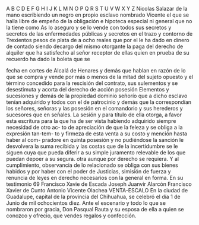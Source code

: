 A B C D E F G H I J K L M N O P Q R S T U V W X Y Z
Nicolas Salazar de la mano escribiendo un negro en propio esclavo nombrado Vicente el que se halla libre de empeño de la obligación e hipoteca especial ni general que no la tiene como
As lo aseguro y se lo vende con todos sus secretos y secretos de las enfermedades públicas y secretos en el trazo y contorno de Trexientos pesos de plata de a ocho reales que por el le ha dado en dinero de contado siendo decargo del mismo otorgante la paga
del derecho de alquiler que ha satisfecho al señor receptor de ellas quien en prueba de su recuerdo ha dado la boleta que se

fecha en cortes de Alcalá de Henares y demás que hablan en razón de lo que se compra y vende por más o menos de la mitad del sujeto opuesto y el término concedido para la rescisión del contrato, sus sulementos y se desestimuta y acorta del derecho de acción posesión
Elementos y sucesiones y demás de la propiedad dominio señorío que a dicho esclavo tenían adquirido y todos con el de patrocinio y demás que la correspondían los señores, señoras y las posesión en el comandorio y sus herederos y sucesores que en señales.
La sesión y para título de ella otorga, a favor esta escritura para la que ha de ser vista habiendo adquirido siempre necesidad de otro ac- to de apreciación de que la feleza y se obliga a la expresión tan-tem- to y firmeza de esta venta a su costo y mención hasta haber al com-
pradore en quinta posesión y no pudiéndose la sanción le desvolvera la suma recibida y las costas que de la incertidumbre se le siguen cuya que pueda diferir a su simple juramento relevable de los que puedan depoer a su segura.
otra aunque por derecho se requiera. Y al cumplimiento, observancia de lo relacionado se obliga con sus bienes habidos y por haber con el poder de Justicias, simisión de fuerza y renuncia de leyes en derecho necesarios con la general en forma. En su testimonio
69
Francisco Xavie de Escada
Joseph Juanvir Alarcón
Francisco Xavier de Cunto
Antonio Vicente Olachea
VENTA-ESCALO
En la ciudad de Guadalupe, capital de la provincia del Chihuahua, se celebró el día 1 de Junio de mil ochocientos diez. Ante el escenario y todo lo que se nombraron por gracia, Don Pasqual Rauta y su esposa de ella a quien se conozco y ofrecio, que vendes regalos y confección.
